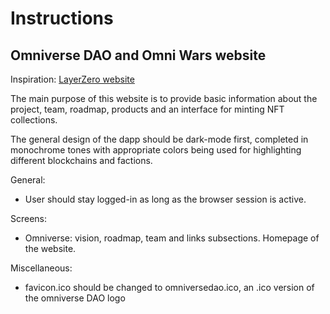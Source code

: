# Instructions

## Omniverse DAO and Omni Wars website

Inspiration: [LayerZero website](https://layerzero.network/)

The main purpose of this website is to provide basic information about the project, team, roadmap, products and an interface for minting NFT collections.

The general design of the dapp should be dark-mode first, completed in monochrome tones with appropriate colors being used for highlighting different blockchains and factions.

General:
* User should stay logged-in as long as the browser session is active.

Screens:
* Omniverse: vision, roadmap, team and links subsections. Homepage of the website.

Miscellaneous:
* favicon.ico should be changed to omniversedao.ico, an .ico version of the omniverse DAO logo